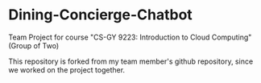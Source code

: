 # Dining-Concierge-Chatbot
Team Project for course "CS-GY 9223: Introduction to Cloud Computing" (Group of Two)

This repository is forked from my team member's github repository, since we worked on the project together.
